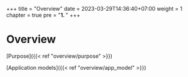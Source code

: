 +++
title = "Overview"
date = 2023-03-29T14:36:40+07:00
weight = 1
chapter = true
pre = "<b>1. </b>"
+++

# Overview

[Purpose]({{< ref "overview/purpose" >}})

[Application models]({{< ref "overview/app_model" >}})
